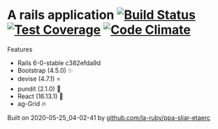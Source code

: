 
# A rails application [![Build Status](https://secure.travis-ci.org/la-ruby/eroc-nommoc-bew.svg?branch=master)](http://travis-ci.org/la-ruby/eroc-nommoc-bew) [![Test Coverage](https://api.codeclimate.com/v1/badges/c5661c43709a8e98aac6/test_coverage)](https://codeclimate.com/github/la-ruby/eroc-nommoc-bew/test_coverage) [![Code Climate](https://codeclimate.com/github/la-ruby/eroc-nommoc-bew/badges/gpa.svg)](https://codeclimate.com/github/la-ruby/eroc-nommoc-bew)




Features

+ Rails 6-0-stable c382efda9d
+ Bootstrap (4.5.0) :sparkles:
+ devise (4.7.1) :star:
+ pundit (2.1.0) :muscle:
+ React (16.13.1) :purple_heart:
+ ag-Grid :fire:

Built on 2020-05-25_04-02-41 by [github.com/la-ruby/ppa-sliar-etaerc](https://github.com/la-ruby/ppa-sliar-etaerc/blob/38aea5d/create-rails-app)
